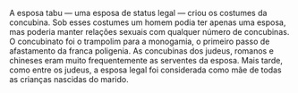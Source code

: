﻿A esposa tabu — uma esposa de status legal — criou os costumes da concubina. Sob esses costumes um homem podia ter apenas uma esposa, mas poderia manter relações sexuais com qualquer número de concubinas. O concubinato foi o trampolim para a monogamia, o primeiro passo de afastamento da franca poligenia. As concubinas dos judeus, romanos e  chineses eram muito frequentemente as serventes da esposa. Mais tarde, como entre os judeus, a esposa legal foi considerada como mãe de todas as crianças nascidas do marido.